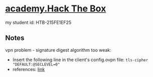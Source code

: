 # [academy.Hack The Box](https://academy.hackthebox.com/)

my student id: HTB-215FE1EF25

## Notes

vpn problem - signature digest algorithm too weak:

- Insert the following line in the client's config.ovpn file: `tls-cipher "DEFAULT:@SECLEVEL=0"`
- references: [link](https://www.snbforums.com/threads/openvpn-2-4-5-cannot-connect-because-of-weak-algorithm.45428/)
